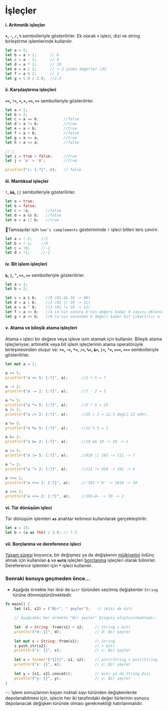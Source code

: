 # İşleçler
#### i. Aritmetik işleçler
**`+`, `-`, `/`, `%`** sembolleriyle gösterilirler. Ek olarak **`+`** işleci, dizi ve string birleştirme işlemlerinde kullanılır.

```Rust
let a = 5; 
let b = a + 1;      // 6 
let c = a - 1;      // 4 
let d = a * 2;      // 10 
let e = a / 2;      // ⭐ 2 çünkü değerler i32 
let f = a % 2;      // 1 
let g = 5.0 / 2.0;  //2.5
````

#### ii. Karşılaştırma işleçleri
**`==`, `!=`, `<`, `>`, `<=`, `>=`** sembolleriyle gösterilirler.

```Rust
let a = 1; 
let b = 2; 
let c = a == b;           //false 
let d = a != b;           //true 
let e = a < b;            //true 
let f = a > b;            //false 
let g = a <= a;           //true 
let h = a >= a;           //false 

// 🔎
let i = true > false;     //true 
let j = 'a' > 'A';        //true

println!("c: {:?}", c);   // false
````

#### iii. Mantıksal işleçler
**`!`, `&&`, `||`** sembolleriyle gösterilirler.

```Rust
let a = true; 
let b = false; 
let c = !a;       //false 
let d = a && b;   //false 
let e = a || b;   //true
````

🔎Tamsayılar için `two’s complements` gösteriminde **`!`** işleci bitleri ters çevirir.

```Rust
let a = !-2;    //1 
let b = !-1;    //0 
let c = !0;     //-1 
let d = !1;     //-2
````

#### iv. Bit işlem işleçleri
**`&`, `|`, `^`, `<<`, `>>`** sembolleriyle gösterilirler.

```Rust
let a = 1; 
let b = 2; 

let c = a & b;    //0 (01 && 10 -> 00) 
let d = a | b;    //3 (01 || 10 -> 11) 
let e = a ^ b;    //3 (01 != 10 -> 11) 
let f = a << b;   //4 (a’nın sonuna b’nin değeri kadar 0 sayısı eklenir a-> '01'+'00' -> 100) 
let g = a >> b;   //0 (a’nın sonundan b değeri kadar bit çıkartılır a -> o̶1̶ -> 0)
````

#### v. Atama ve bileşik atama işleçleri
Atama **`=`** işleci bir değere veya işleve isim atamak için kullanılır. Bileşik atama işleçleriyse; artimetik veya bit işlem işleçlerinin atama operatörüyle birleşmesinden oluşur ve: **`+=`, `-=`, `*=`, `/=`, `%=`, `&=`, `|=`, `^=`, `<<=`, `>>=`** sembolleriyle gösterilirler.

```Rust
let mut a = 2; 

a += 5;  
println!("a += 5: {:?}", a);      //2 + 5 = 7

a -= 2;  
println!("a -= 2: {:?}", a);      //7 - 2 = 5

a *= 5;  
println!("a *= 5: {:?}", a);      //5 * 5 = 25
a /= 2;  
println!("a /= 2: {:?}", a);      //25 / 2 = 12.5 değil 12 eder,

a %= 5;  
println!("a %= 5: {:?}", a);      //12 % 5 = 2

a &= 2;  
println!("a &= 2: {:?}", a);      //10 && 10 -> 10 -> 2

a |= 5;  
println!("a |= 5: {:?}", a);      //010 || 101 -> 111 -> 7

a ^= 2;  
println!("a ^= 2: {:?}", a);      //111 != 010 -> 101 -> 5

a <<= 1; 
println!("a <<= 1: {:?}", a);     //'101'+'0' -> 1010 -> 10

a >>= 2; 
println!("a <<= 2: {:?}", a);     //101̶0̶ -> 10 -> 2
````

#### vi. Tür dönüşüm işleci
Tür dönüşüm işlemleri **`as`** anahtar kelimesi kullanılarak gerçekleştirilir.

```Rust
let a = 15; 
let b = (a as f64) / 2.0; // 7.5
````

#### vii. Borçlanma ve dereference işleci
[Yaşam süresi](https://github.com/rust-lang-tr/dokuman/blob/master/mulkiyet-kavrami/yasam-suresi.md) boyunca, bir değişmez ya da değişkenin [mülkiyetini](https://github.com/rust-lang-tr/dokuman/blob/master/mulkiyet-kavrami/mulkiyet.md) ödünç almak için kullanılan **`&`** ve **`mut&`** işleçleri [borçlanma](https://github.com/rust-lang-tr/dokuman/blob/master/mulkiyet-kavrami/borclanma.md) işleçleri olarak bilinirler. Dereference işlemleri için **`*`** işleci kullanılır.
### Sonraki konuya geçmeden önce...
- Aşağıda örnekte her ikisi de `&str` türünden seçilmiş değişkenler `String` türüne dönmüştürülmektedir. 
```Rust
fn main() {
    let (s1, s2) = ("Bir", " şeyler");   // ikisi de &str
    
    // Aşağıdaki her örnekte "Bir şeyler" Dizgesi oluşturulmaktadır.
    
    let  d = String::from(s1) + s2;     // String + &str
    println!("d: {}", d);               // d: Bir şeyler
    
    let mut s = String::from(s1);       // String
    s.push_str(s2);                     // + &str
    println!("s: {}", s);               // s: Bir şeyler
    
    let x = format!("{}{}", s1, s2);    // &str/String + &str/String
    println!("x: {}", x);               // x: Bir şeyler
    
    let y = [s1, s2].concat();          // &str ya da String Dizi
    println!("y: {}", y);               // y: Bir şeyler
}
````
-💡 İşlem sonuçlarının kayan noktalı sayı türünden değişkenlerde depolanabilmesi için, işlecin her iki tarafındaki değer türlerinin sonucu depolanacak değişken türünde olması gerekmektiği hatırlanmalıdır.

